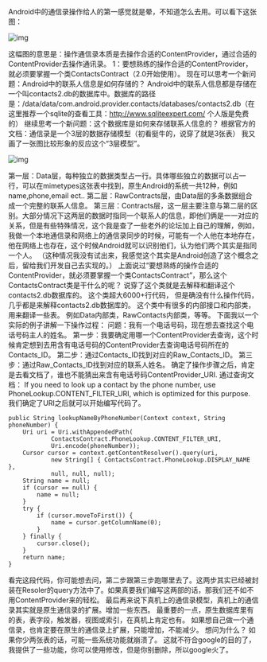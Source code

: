Android中的通信录操作给人的第一感觉就是晕，不知道怎么去用。可以看下这张图：

![img](http://emanual.github.io/md-android/img/device_contact/08_contact.png) 

这幅图的意思是：操作通信录本质是去操作合适的ContentProvider，通过合适的ContentProvider去操作通讯录。
1：要想熟练的操作合适的ContentProvider，就必须要掌握一个类ContactsContract（2.0开始使用）。
现在可以思考一个新问题：Android中的联系人信息是如何存储的？
Android中的联系人信息都是存储在一个叫contacts2.db的数据库中。数据库的路径是：/data/data/com.android.provider.contacts/databases/contacts2.db（在这里推荐一个sqlite的查看工具：http://www.sqliteexpert.com/ 个人版是免费的）
继续思考一个新问题：这个数据库是如何来存储联系人信息的？
根据官方的文档：通信录是一个3层的数据存储模型（初看挺牛的，说穿了就是3张表）
我又画了一张图比较形象的反应这个“3层模型”。

![img](http://emanual.github.io/md-android/img/device_contact/08_contact2.png) 

第一层：Data层，每种独立的数据类型占一行。具体哪些独立的数据可以占一行，可以在mimetypes这张表中找到，原生Android的系统一共12种，例如name,phone,email ect..
第二层：RawContracts层，由Data层的多条数据组合成一个完整的联系人信息。
第三层：Contracts层，这一层主要注意与第二层的区别。大部分情况下这两层的数据时指同一个联系人的信息，即他们俩是一一对应的关系，但是有些特殊情况，这个我是查了一些老外的论坛加上自己的理解，例如，我做一个本地通信录和网络上的通信录同步的时候，可能有一个人他在本地存在，他在网络上也存在，这个时候Android就可以识别他们，认为他们两个其实是指同一个人。 （这种情况我没有试出来，我感觉这个其实是Android创造了这个概念之后，留给我们开发自己去实现的。）
上面说过“要想熟练的操作合适的ContentProvider，就必须要掌握一个类ContactsContract”，那么这个ContactsContract类是干什么的呢？
说穿了这个类就是去解释和翻译这个contacts2.db数据库的。 
这个类超大6000+行代码， 但是确没有什么操作代码，几乎都是来解释contacts2.db数据库的。
这个类中有很多的内部接口和内部类，用来翻译一些表。 例如Data内部类，RawContacts内部类，等等。
下面我以一个实际的例子讲解一下操作过程：
问题：我有一个电话号码，现在想去查找这个电话号码主人的姓名。
第一步：我要确定用哪一个ContentProvider去查询，这个时候肯定想到去用含有电话号码的ContentProvider去查询电话号码所在的Contacts_ID。
第二步：通过Contacts_ID找到对应的Raw_Contacts_ID。
第三步：通过Raw_Contacts_ID找到对应的联系人姓名。
确定了操作步骤之后，肯定是去看文档了，谁也不能猜出来含有电话号码ContentProvider_URI.
通过查询文档： If you need to look up a contact by the phone number, use PhoneLookup.CONTENT_FILTER_URI, which is optimized for this purpose.
我们确定了URI之后就可以开始编写代码了。
```  
public String lookupNameByPhoneNumber(Context context, String phoneNumber) {
	Uri uri = Uri.withAppendedPath(
			ContactsContract.PhoneLookup.CONTENT_FILTER_URI,
			Uri.encode(phoneNumber));
	Cursor cursor = context.getContentResolver().query(uri,
			new String[] { ContactsContract.PhoneLookup.DISPLAY_NAME },
			null, null, null);
	String name = null;
	if (cursor == null) {
		name = null;
	}
	try {
		if (cursor.moveToFirst()) {
			name = cursor.getColumnName(0);
		}
	} finally {
		cursor.close();
	}
	return name;
}
```
看完这段代码，你可能想去问，第二步跟第三步跑哪里去了。这两步其实已经被封装在Resoler的query方法中了。如果真要我们编写这两部的话，那我们还不如不用ContentProvider来的轻松。
最后再来说下真机上的通信录模型，真机上的通信录其实就是原生通信录的扩展。增加一些东西。
最重要的一点，原生数据库里有的表，表字段，触发器，视图或索引，在真机上肯定也有。
如果想自己做一个通信录，也肯定要在原生的通信录上扩展，只能增加，不能减少。
想问为什么？
如果你少两张表的话，可能一些系统功能就崩溃了。
这就不符合google的目的了，我提供了一些功能，你可以使用修改，但是你别删除，所以google火了。